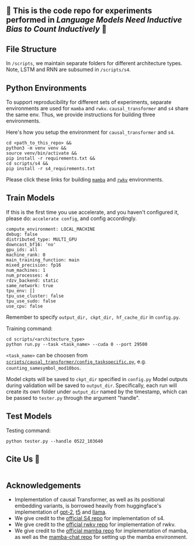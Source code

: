 
## &#x1f31f; This is the code repo for experiments performed in *Language Models Need Inductive Bias to Count Inductively* &#x1f31f;

## File Structure
In `/scripts`, we maintain separate folders for different architecture types. Note, LSTM and RNN are subsumed in `/scripts/s4`.

## Python Environments

To support reproducibility for different sets of experiments, separate environments are used for `mamba` and `rwkv`. `causal_transformer` and `s4` share the same env. Thus, we provide instructions for building three environments.

Here's how you setup the environment for `causal_transformer` and `s4`. 
```
cd <path_to_this_repo> &&
python3 -m venv venv &&
source venv/bin/activate &&
pip install -r requirements.txt &&
cd scripts/s4 &&
pip install -r s4_requirements.txt
```
Please click these links for building [`mamba`](https://github.com/zdxdsw/think_more_like_Transformers/blob/master/scripts/mamba/README.md) and [`rwkv`](https://github.com/zdxdsw/think_more_like_Transformers/blob/master/scripts/rwkv-v5/README.md) environments.

## Train Models
If this is the first time you use accelerate, and you haven't configured it, please do:
`accelerate config`, and config accordingly.
```
compute_environment: LOCAL_MACHINE
debug: false
distributed_type: MULTI_GPU
downcast_bf16: 'no'
gpu_ids: all
machine_rank: 0
main_training_function: main
mixed_precision: fp16
num_machines: 1
num_processes: 4
rdzv_backend: static
same_network: true
tpu_env: []
tpu_use_cluster: false
tpu_use_sudo: false
use_cpu: false
```

Remember to specify `output_dir, ckpt_dir, hf_cache_dir` in `config.py`.

Training command:
```
cd scripts/<architecture_type>
python run.py --task <task_name> --cuda 0 --port 29500
```

`<task_name>` can be choosen from [`scripts/causal_transformer/config_taskspecific.py`](https://github.com/zdxdsw/think_more_like_Transformers/blob/master/scripts/causal_transformer/config_taskspecific.py), e.g. `counting_samesymbol_mod10bos`.

Model ckpts will be saved to `ckpt_dir` specified in `config.py`
Model outputs during validation will be saved to `output_dir`. Specifically, each run will create its own folder under `output_dir` named by the timestamp, which can be passed to `tester.py` through the argument "handle".

## Test Models

Testing command:
```
python tester.py --handle 0522_103640
```

## Cite Us &#x1f64f;
```
```

## Acknowledgements
- Implementation of causal Transformer, as well as its positional embedding variants, is borrowed heavily from huggingface's implementation of [gpt-2](https://github.com/huggingface/transformers/blob/v4.5.0/src/transformers/models/gpt2/modeling_gpt2.py), [t5](https://github.com/huggingface/transformers/blob/main/src/transformers/models/t5/modeling_t5.py) and [llama](https://github.com/huggingface/transformers/blob/v4.39.3/src/transformers/models/llama/modeling_llama.py).
- We give credit to the [official S4 repo](https://github.com/state-spaces/s4/blob/main/models/s4/s4.py) for implementation of s4.
- We give credit to the [official rwkv repo](https://github.com/BlinkDL/RWKV-LM/tree/main/RWKV-v5) for implementation of rwkv.
- We give credit to the [official mamba repo](https://github.com/state-spaces/mamba) for implementation of mamba, as well as the [mamba-chat repo](https://github.com/redotvideo/mamba-chat) for setting up the mamba environment. 
